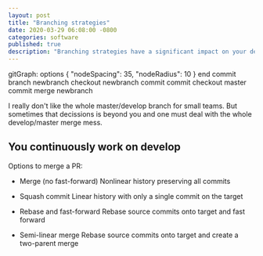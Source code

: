 ```yaml
---
layout: post
title: "Branching strategies"
date: 2020-03-29 06:08:00 -0800
categories: software
published: true
description: "Branching strategies have a significant impact on your development process. Different strategies optimize for different projects and team sizes."
---
```


<div class="mermaid">
gitGraph:
options
{
    "nodeSpacing": 35,
    "nodeRadius": 10
}
end
commit
branch newbranch
checkout newbranch
commit
commit
checkout master
commit
merge newbranch
</div>

I really don't like the whole master/develop branch for small teams. But sometimes that decissions is beyond you and one must deal with the whole develop/master merge mess.

## You continuously work on develop

Options to merge a PR:

* Merge (no fast-forward)
Nonlinear history preserving all commits
* Squash commit
Linear history with only a single commit on the target

* Rebase and fast-forward
Rebase source commits onto target and fast forward

* Semi-linear merge
Rebase source commits onto target and create a two-parent merge
